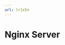 ```yaml
---
url: lr1x5n
---
```


# Nginx Server

<!doctype html><div data-lake-element="root" class="lake-engine lake-typography-traditional" data-parser-by="lake2html"></div>
